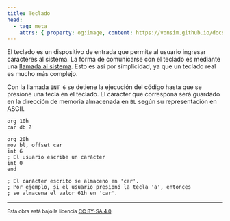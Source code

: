 ```yaml
---
title: Teclado
head:
  - tag: meta
    attrs: { property: og:image, content: https://vonsim.github.io/docs/og/io/devices/keyboard.png }
---
```


El teclado es un dispositivo de entrada que permite al usuario ingresar caracteres al sistema. La forma de comunicarse con el teclado es mediante una [llamada al sistema](/docs/cpu/#llamadas-al-sistema). Esto es así por simplicidad, ya que un teclado real es mucho más complejo.

Con la llamada `INT 6` se detiene la ejecución del código hasta que se presione una tecla en el teclado. El carácter que correspona será guardado en la dirección de memoria almacenada en `BL` según su representación en ASCII.

```vonsim
org 10h
car db ?

org 20h
mov bl, offset car
int 6
; El usuario escribe un carácter
int 0
end

; El carácter escrito se almacenó en 'car'.
; Por ejemplo, si el usuario presionó la tecla 'a', entonces
; se almacena el valor 61h en 'car'.
```

---

<small>Esta obra está bajo la licencia <a target="_blank" rel="license noopener noreferrer" href="http://creativecommons.org/licenses/by-sa/4.0/">CC BY-SA 4.0</a>.</small>
